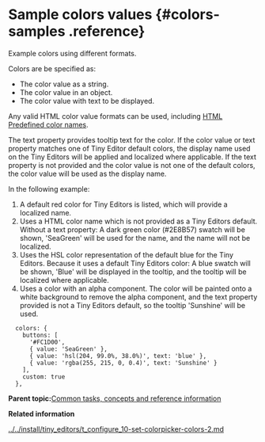 # Sample colors values {#colors-samples .reference}

Example colors using different formats.

Colors are be specified as:

-   The color value as a string.
-   The color value in an object.
-   The color value with text to be displayed.

Any valid HTML color value formats can be used, including [HTML Predefined color names](https://developer.mozilla.org/en-US/docs/Web/CSS/color_value#Color_keywords).

The text property provides tooltip text for the color. If the color value or text property matches one of Tiny Editor default colors, the display name used on the Tiny Editors will be applied and localized where applicable. If the text property is not provided and the color value is not one of the default colors, the color value will be used as the display name.

In the following example:

1.  A default red color for Tiny Editors is listed, which will provide a localized name.
2.  Uses a HTML color name which is not provided as a Tiny Editors default. Without a text property: A dark green color \(\#2E8B57\) swatch will be shown, 'SeaGreen' will be used for the name, and the name will not be localized.
3.  Uses the HSL color representation of the default blue for the Tiny Editors. Because it uses a default Tiny Editors color: A blue swatch will be shown, 'Blue' will be displayed in the tooltip, and the tooltip will be localized where applicable.
4.  Uses a color with an alpha component. The color will be painted onto a white background to remove the alpha component, and the text property provided is not a Tiny Editors default, so the tooltip 'Sunshine' will be used.

```
  colors: {
    buttons: [
      '#FC1D00',
      { value: 'SeaGreen' },
      { value: 'hsl(204, 99.0%, 38.0%)', text: 'blue' },
      { value: 'rgba(255, 215, 0, 0.4)', text: 'Sunshine' }
    ],
    custom: true
  },
```

**Parent topic:**[Common tasks, concepts and reference information](../../install/tiny_editors/r_appendix.md)

**Related information**  


[../../install/tiny\_editors/t\_configure\_10-set-colorpicker-colors-2.md](../../install/tiny_editors/t_configure_10-set-colorpicker-colors-2.md)


